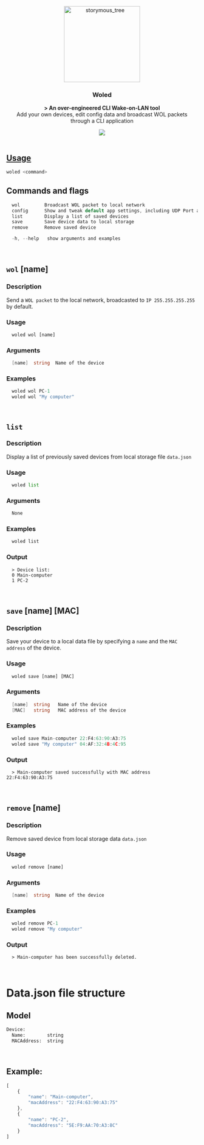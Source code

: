 <p align="center">
  <img src="https://github.com/aleixfortm/gowol/assets/95043218/1bce0a50-3bdb-42ef-82c5-ce158e18938f" alt="storymous_tree" width="200" height="auto">
</p>



### **<p align="center">Woled</p>**


<p align="center"><strong>> An over-engineered CLI Wake-on-LAN tool</strong><br>Add your own devices, edit config data and broadcast WOL packets through a CLI application</p>

<div align="center">
  <a href="https://skillicons.dev">
    <img src="https://skillicons.dev/icons?i=go" /
  </a>
</div>


<br>

## Usage
```go
woled <command>
```

## Commands and flags
```go
  wol         Broadcast WOL packet to local network
  config      Show and tweak default app settings, including UDP Port and broadcast IP address
  list        Display a list of saved devices
  save        Save device data to local storage
  remove      Remove saved device
```
```go
  -h, --help   show arguments and examples
```

<br>

## <code>wol</code> [name]
### <strong>Description</strong>
Send a <code>WOL packet</code> to the local network, broadcasted to <code>IP 255.255.255.255</code> by default.

### <strong>Usage</strong>
```python
  woled wol [name]
```
### <strong>Arguments</strong>
```go
  [name]  string  Name of the device
```
### <strong>Examples</strong>
```go
  woled wol PC-1
  woled wol "My computer"
```

<br>

## <code>list</code>
### <strong>Description</strong>
Display a list of previously saved devices from local storage file <code>data.json</code>

### <strong>Usage</strong>
```python
  woled list
```
### <strong>Arguments</strong>
```go
  None
```
### <strong>Examples</strong>
```go
  woled list
```
### <strong>Output</strong>
```
  > Device list:
  0 Main-computer
  1 PC-2
```

<br>

## <code>save</code> [name] [MAC]
### <strong>Description</strong>
Save your device to a local data file by specifying a <code>name</code> and the <code>MAC address</code> of the device.

### <strong>Usage</strong>
```python
  woled save [name] [MAC]
```
### <strong>Arguments</strong>
```go
  [name]  string   Name of the device
  [MAC]   string   MAC address of the device
```
### <strong>Examples</strong>
```go
  woled save Main-computer 22:F4:63:90:A3:75
  woled save "My computer" 04:AF:32:4B:4C:95
```
### <strong>Output</strong>
```
  > Main-computer saved successfully with MAC address 22:F4:63:90:A3:75
```

<br>

## <code>remove</code> [name]
### <strong>Description</strong>
Remove saved device from local storage data <code>data.json</code>

### <strong>Usage</strong>
```python
  woled remove [name]
```
### <strong>Arguments</strong>
```go
  [name]  string  Name of the device
```
### <strong>Examples</strong>
```go
  woled remove PC-1
  woled remove "My computer"
```

### <strong>Output</strong>
```
  > Main-computer has been successfully deleted.
```

<br>


# Data.json file structure
## Model
```Python
Device:
  Name:        string
  MACAddress:  string
```

<br>

## Example:
```js
[
    {
        "name": "Main-computer",
        "macAddress": "22:F4:63:90:A3:75"
    },
    {
        "name": "PC-2",
        "macAddress": "5E:F9:AA:70:A3:8C"
    }
]
```
